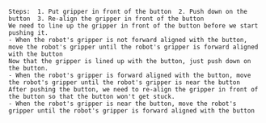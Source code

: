 
    Steps:  1. Put gripper in front of the button  2. Push down on the button  3. Re-align the gripper in front of the button
    We need to line up the gripper in front of the button before we start pushing it.
    - When the robot's gripper is not forward aligned with the button, move the robot's gripper until the robot's gripper is forward aligned with the button
    Now that the gripper is lined up with the button, just push down on the button.
    - When the robot's gripper is forward aligned with the button, move the robot's gripper until the robot's gripper is near the button
    After pushing the button, we need to re-align the gripper in front of the button so that the button won't get stuck.
    - When the robot's gripper is near the button, move the robot's gripper until the robot's gripper is forward aligned with the button
